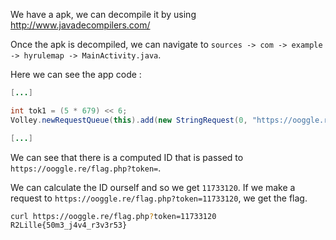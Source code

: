 We have a apk, we can decompile it by using http://www.javadecompilers.com/

Once the apk is decompiled, we can navigate to `sources -> com -> example -> hyrulemap -> MainActivity.java`.

Here we can see the app code :

```java
[...]

int tok1 = (5 * 679) << 6;
Volley.newRequestQueue(this).add(new StringRequest(0, "https://ooggle.re/flag.php?token=" + String.valueOf((tok1 << 2) + (-50 * (-tok1))), new Response.Listener<String>() {

[...]
```

We can see that there is a computed ID that is passed to `https://ooggle.re/flag.php?token=`.

We can calculate the ID ourself and so we get `11733120`. If we make a request to `https://ooggle.re/flag.php?token=11733120`,  we get the flag.

```sh
curl https://ooggle.re/flag.php?token=11733120
R2Lille{50m3_j4v4_r3v3r53}
```
